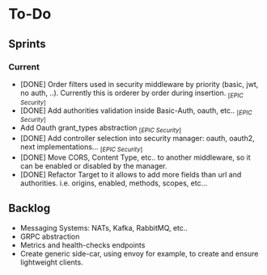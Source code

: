 # To-Do

## Sprints

### Current

- [DONE] Order filters used in security middleware by priority (basic, jwt, no auth, ..). Currently this is orderer by order during insertion. <sub>[*EPIC Security*]<sub>
- [DONE] Add authorities validation inside Basic-Auth, oauth, etc.. <sub>[*EPIC Security*]<sub> 
- Add Oauth grant_types abstraction <sub>[*EPIC Security*]<sub>
- [DONE] Add controller selection into security manager: oauth, oauth2, next implementations...  <sub>[*EPIC Security*]<sub>
- [DONE] Move CORS, Content Type, etc.. to another middleware, so it can be enabled or disabled by the manager.
- [DONE] Refactor Target to it allows to add more fields than url and authorities. i.e. origins, enabled, methods, scopes, etc...

## Backlog

- Messaging Systems: NATs, Kafka, RabbitMQ, etc..
- GRPC abstraction
- Metrics and health-checks endpoints
- Create generic side-car, using envoy for example, to create and ensure lightweight clients.